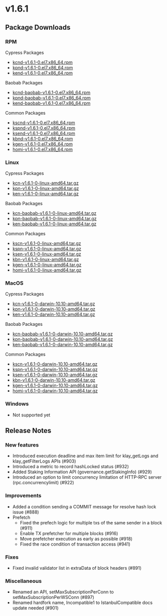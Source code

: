 # v1.6.1

## Package Downloads

### RPM <a id="rpm"></a>

Cypress Packages

- [kcnd-v1.6.1-0.el7.x86_64.rpm](https://packages.klaytn.net/klaytn/v1.6.1/kcnd-v1.6.1-0.el7.x86_64.rpm)
- [kpnd-v1.6.1-0.el7.x86_64.rpm](https://packages.klaytn.net/klaytn/v1.6.1/kpnd-v1.6.1-0.el7.x86_64.rpm)
- [kend-v1.6.1-0.el7.x86_64.rpm](https://packages.klaytn.net/klaytn/v1.6.1/kend-v1.6.1-0.el7.x86_64.rpm)

Baobab Packages

- [kcnd-baobab-v1.6.1-0.el7.x86_64.rpm](https://packages.klaytn.net/klaytn/v1.6.1/kcnd-baobab-v1.6.1-0.el7.x86_64.rpm)
- [kpnd-baobab-v1.6.1-0.el7.x86_64.rpm](https://packages.klaytn.net/klaytn/v1.6.1/kpnd-baobab-v1.6.1-0.el7.x86_64.rpm)
- [kend-baobab-v1.6.1-0.el7.x86_64.rpm](https://packages.klaytn.net/klaytn/v1.6.1/kend-baobab-v1.6.1-0.el7.x86_64.rpm)

Common Packages

- [kscnd-v1.6.1-0.el7.x86_64.rpm](https://packages.klaytn.net/klaytn/v1.6.1/kscnd-v1.6.1-0.el7.x86_64.rpm)
- [kspnd-v1.6.1-0.el7.x86_64.rpm](https://packages.klaytn.net/klaytn/v1.6.1/kspnd-v1.6.1-0.el7.x86_64.rpm)
- [ksend-v1.6.1-0.el7.x86_64.rpm](https://packages.klaytn.net/klaytn/v1.6.1/ksend-v1.6.1-0.el7.x86_64.rpm)
- [kbnd-v1.6.1-0.el7.x86_64.rpm](https://packages.klaytn.net/klaytn/v1.6.1/kbnd-v1.6.1-0.el7.x86_64.rpm)
- [kgen-v1.6.1-0.el7.x86_64.rpm](https://packages.klaytn.net/klaytn/v1.6.1/kgen-v1.6.1-0.el7.x86_64.rpm)
- [homi-v1.6.1-0.el7.x86_64.rpm](https://packages.klaytn.net/klaytn/v1.6.1/homi-v1.6.1-0.el7.x86_64.rpm)

### Linux <a id="linux"></a>

Cypress Packages

- [kcn-v1.6.1-0-linux-amd64.tar.gz](https://packages.klaytn.net/klaytn/v1.6.1/kcn-v1.6.1-0-linux-amd64.tar.gz)
- [kpn-v1.6.1-0-linux-amd64.tar.gz](https://packages.klaytn.net/klaytn/v1.6.1/kpn-v1.6.1-0-linux-amd64.tar.gz)
- [ken-v1.6.1-0-linux-amd64.tar.gz](https://packages.klaytn.net/klaytn/v1.6.1/ken-v1.6.1-0-linux-amd64.tar.gz)

Baobab Packages

- [kcn-baobab-v1.6.1-0-linux-amd64.tar.gz](https://packages.klaytn.net/klaytn/v1.6.1/kcn-baobab-v1.6.1-0-linux-amd64.tar.gz)
- [kpn-baobab-v1.6.1-0-linux-amd64.tar.gz](https://packages.klaytn.net/klaytn/v1.6.1/kpn-baobab-v1.6.1-0-linux-amd64.tar.gz)
- [ken-baobab-v1.6.1-0-linux-amd64.tar.gz](https://packages.klaytn.net/klaytn/v1.6.1/ken-baobab-v1.6.1-0-linux-amd64.tar.gz)

Common Packages

- [kscn-v1.6.1-0-linux-amd64.tar.gz](https://packages.klaytn.net/klaytn/v1.6.1/kscn-v1.6.1-0-linux-amd64.tar.gz)
- [kspn-v1.6.1-0-linux-amd64.tar.gz](https://packages.klaytn.net/klaytn/v1.6.1/kspn-v1.6.1-0-linux-amd64.tar.gz)
- [ksen-v1.6.1-0-linux-amd64.tar.gz](https://packages.klaytn.net/klaytn/v1.6.1/ksen-v1.6.1-0-linux-amd64.tar.gz)
- [kbn-v1.6.1-0-linux-amd64.tar.gz](https://packages.klaytn.net/klaytn/v1.6.1/kbn-v1.6.1-0-linux-amd64.tar.gz)
- [kgen-v1.6.1-0-linux-amd64.tar.gz](https://packages.klaytn.net/klaytn/v1.6.1/kgen-v1.6.1-0-linux-amd64.tar.gz)
- [homi-v1.6.1-0-linux-amd64.tar.gz](https://packages.klaytn.net/klaytn/v1.6.1/homi-v1.6.1-0-linux-amd64.tar.gz)

### MacOS <a id="macos"></a>

Cypress Packages

- [kcn-v1.6.1-0-darwin-10.10-amd64.tar.gz](https://packages.klaytn.net/klaytn/v1.6.1/kcn-v1.6.1-0-darwin-10.10-amd64.tar.gz)
- [kpn-v1.6.1-0-darwin-10.10-amd64.tar.gz](https://packages.klaytn.net/klaytn/v1.6.1/kpn-v1.6.1-0-darwin-10.10-amd64.tar.gz)
- [ken-v1.6.1-0-darwin-10.10-amd64.tar.gz](https://packages.klaytn.net/klaytn/v1.6.1/ken-v1.6.1-0-darwin-10.10-amd64.tar.gz)

Baobab Packages

- [kcn-baobab-v1.6.1-0-darwin-10.10-amd64.tar.gz](https://packages.klaytn.net/klaytn/v1.6.1/kcn-baobab-v1.6.1-0-darwin-10.10-amd64.tar.gz)
- [kpn-baobab-v1.6.1-0-darwin-10.10-amd64.tar.gz](https://packages.klaytn.net/klaytn/v1.6.1/kpn-baobab-v1.6.1-0-darwin-10.10-amd64.tar.gz)
- [ken-baobab-v1.6.1-0-darwin-10.10-amd64.tar.gz](https://packages.klaytn.net/klaytn/v1.6.1/ken-baobab-v1.6.1-0-darwin-10.10-amd64.tar.gz)

Common Packages

- [kscn-v1.6.1-0-darwin-10.10-amd64.tar.gz](https://packages.klaytn.net/klaytn/v1.6.1/kscn-v1.6.1-0-darwin-10.10-amd64.tar.gz)
- [kspn-v1.6.1-0-darwin-10.10-amd64.tar.gz](https://packages.klaytn.net/klaytn/v1.6.1/kspn-v1.6.1-0-darwin-10.10-amd64.tar.gz)
- [ksen-v1.6.1-0-darwin-10.10-amd64.tar.gz](https://packages.klaytn.net/klaytn/v1.6.1/ksen-v1.6.1-0-darwin-10.10-amd64.tar.gz)
- [kbn-v1.6.1-0-darwin-10.10-amd64.tar.gz](https://packages.klaytn.net/klaytn/v1.6.1/kbn-v1.6.1-0-darwin-10.10-amd64.tar.gz)
- [kgen-v1.6.1-0-darwin-10.10-amd64.tar.gz](https://packages.klaytn.net/klaytn/v1.6.1/kgen-v1.6.1-0-darwin-10.10-amd64.tar.gz)
- [homi-v1.6.1-0-darwin-10.10-amd64.tar.gz](https://packages.klaytn.net/klaytn/v1.6.1/homi-v1.6.1-0-darwin-10.10-amd64.tar.gz)

### Windows <a id="windows"></a>

- Not supported yet

## Release Notes

### New features

- Introduced execution deadline and max item limit for klay_getLogs and klay_getFilterLogs APIs (#903)
- Introduced a metric to record hashLocked status (#932)
- Added Staking Information API (governance.getStakingInfo) (#929)
- Introduced an option to limit concurrency limitation of HTTP-RPC server (rpc.concurrencylimit) (#922)

### Improvements

- Added a condition sending a COMMIT message for resolve hash lock issue (#888)
- Prefetch
  - Fixed the prefech logic for multiple txs of the same sender in a block (#911)
  - Enable TX prefetcher for multiple blocks (#916)
  - Move prefetcher execution as early as possible (#918)
  - Fixed the race condition of transaction access (#941)

### Fixes

- Fixed invalid validator list in extraData of block headers (#891)

### Miscellaneous

- Renamed an API, setMaxSubscriptionPerConn to setMaxSubscriptionPerWSConn (#897)
- Renamed hardfork name, Incompatible1 to IstanbulCompatible  docs update needed (#901)
